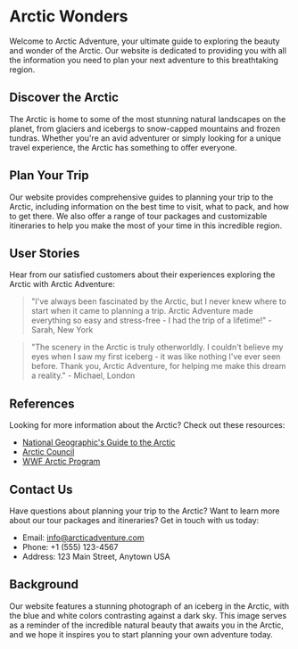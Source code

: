 <!--font:IBM Plex Sans-->

# Arctic Wonders

Welcome to Arctic Adventure, your ultimate guide to exploring the beauty and wonder of the Arctic. Our website is dedicated to providing you with all the information you need to plan your next adventure to this breathtaking region. 

## Discover the Arctic

The Arctic is home to some of the most stunning natural landscapes on the planet, from glaciers and icebergs to snow-capped mountains and frozen tundras. Whether you're an avid adventurer or simply looking for a unique travel experience, the Arctic has something to offer everyone. 

## Plan Your Trip

Our website provides comprehensive guides to planning your trip to the Arctic, including information on the best time to visit, what to pack, and how to get there. We also offer a range of tour packages and customizable itineraries to help you make the most of your time in this incredible region.

## User Stories

Hear from our satisfied customers about their experiences exploring the Arctic with Arctic Adventure:

> "I've always been fascinated by the Arctic, but I never knew where to start when it came to planning a trip. Arctic Adventure made everything so easy and stress-free - I had the trip of a lifetime!" - Sarah, New York

> "The scenery in the Arctic is truly otherworldly. I couldn't believe my eyes when I saw my first iceberg - it was like nothing I've ever seen before. Thank you, Arctic Adventure, for helping me make this dream a reality." - Michael, London

## References

Looking for more information about the Arctic? Check out these resources:

- [National Geographic's Guide to the Arctic](#)
- [Arctic Council](#)
- [WWF Arctic Program](#)

## Contact Us

Have questions about planning your trip to the Arctic? Want to learn more about our tour packages and itineraries? Get in touch with us today:

- Email: info@arcticadventure.com
- Phone: +1 (555) 123-4567
- Address: 123 Main Street, Anytown USA

## Background

Our website features a stunning photograph of an iceberg in the Arctic, with the blue and white colors contrasting against a dark sky. This image serves as a reminder of the incredible natural beauty that awaits you in the Arctic, and we hope it inspires you to start planning your own adventure today.

<!--

Write me content for website with wallpaper which alt text is:

"A photograph of an iceberg in the Arctic, with the blue and white colors contrasting against a dark sky."

The name/title of the page should not be 1:1 copy of the alt text but rather a real content of the website which is using this wallpaper.

- Use markdown format 
- Start with heading
- Heading should be short and concise
- The content should look like a real website 
- The website should not be about the wallpaper, wallpaper is just a related background
- Heading should be contain work "wallpaper" or "background"
- Include real sections like references, contact, user stories, etc. use things relevant to the page purpose.
- Feel free to use structure like headings, bullets, numbering, blockquotes, paragraphs, horizontal lines, etc.
- You can use formatting like bold or _italic_
- You can include UTF-8 emojis
- Links should be only #hash anchors (and you can refer to the document itself)
- Do not include images


---


# Arctic Adventure: Explore the Wonders of the North

Welcome to Arctic Adventure, your ultimate guide to exploring the beauty and wonder of the Arctic. Our website is dedicated to providing you with all the information you need to plan your next adventure to this breathtaking region. 

## Discover the Arctic

The Arctic is home to some of the most stunning natural landscapes on the planet, from glaciers and icebergs to snow-capped mountains and frozen tundras. Whether you're an avid adventurer or simply looking for a unique travel experience, the Arctic has something to offer everyone. 

## Plan Your Trip

Our website provides comprehensive guides to planning your trip to the Arctic, including information on the best time to visit, what to pack, and how to get there. We also offer a range of tour packages and customizable itineraries to help you make the most of your time in this incredible region.

## User Stories

Hear from our satisfied customers about their experiences exploring the Arctic with Arctic Adventure:

> "I've always been fascinated by the Arctic, but I never knew where to start when it came to planning a trip. Arctic Adventure made everything so easy and stress-free - I had the trip of a lifetime!" - Sarah, New York

> "The scenery in the Arctic is truly otherworldly. I couldn't believe my eyes when I saw my first iceberg - it was like nothing I've ever seen before. Thank you, Arctic Adventure, for helping me make this dream a reality." - Michael, London

## References

Looking for more information about the Arctic? Check out these resources:

- [National Geographic's Guide to the Arctic](#)
- [Arctic Council](#)
- [WWF Arctic Program](#)

## Contact Us

Have questions about planning your trip to the Arctic? Want to learn more about our tour packages and itineraries? Get in touch with us today:

- Email: info@arcticadventure.com
- Phone: +1 (555) 123-4567
- Address: 123 Main Street, Anytown USA

## Background

Our website features a stunning photograph of an iceberg in the Arctic, with the blue and white colors contrasting against a dark sky. This image serves as a reminder of the incredible natural beauty that awaits you in the Arctic, and we hope it inspires you to start planning your own adventure today.

-->

